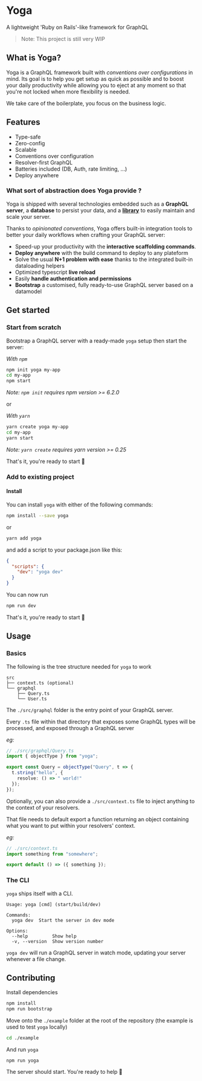 # Yoga

A lightweight 'Ruby on Rails'-like framework for GraphQL

> Note: This project is still very WIP

## What is Yoga?

Yoga is a GraphQL framework built with _conventions over configurations_ in mind.
Its goal is to help you get setup as quick as possible and to boost your daily productivity while allowing you to eject at any moment so that you're not locked when more flexibility is needed.

We take care of the boilerplate, you focus on the business logic.

## Features

- Type-safe
- Zero-config
- Scalable
- Conventions over configuration
- Resolver-first GraphQL
- Batteries included (DB, Auth, rate limiting, ...)
- Deploy anywhere

### What sort of abstraction does Yoga provide ?

Yoga is shipped with several technologies embedded such as a **GraphQL server**, a **database** to persist your data, and a **[library](https://graphql-nexus.com/)** to easily maintain and scale your server.

Thanks to _opinionated conventions_, Yoga offers built-in integration tools to better your daily workflows when crafting your GraphQL server:

- Speed-up your productivity with the **interactive scaffolding commands**.
- **Deploy anywhere** with the build command to deploy to any plateform
- Solve the usual **N+1 problem with ease** thanks to the integrated built-in dataloading helpers
- Optimized typescript **live reload**
- Easily **handle authentication and permissions**
- **Bootstrap** a customised, fully ready-to-use GraphQL server based on a datamodel

## Get started

### Start from scratch

Bootstrap a GraphQL server with a ready-made `yoga` setup then
start the server:

_With `npm`_

```bash
npm init yoga my-app
cd my-app
npm start
```

_Note: `npm init` requires npm version >= 6.2.0_

or

_With `yarn`_

```bash
yarn create yoga my-app
cd my-app
yarn start
```

_Note: `yarn create` requires yarn version >= 0.25_

That's it, you're ready to start 🙌

### Add to existing project

#### Install

You can install `yoga` with either of the following commands:

```bash
npm install --save yoga
```

or

```bash
yarn add yoga
```

and add a script to your package.json like this:

```json
{
  "scripts": {
    "dev": "yoga dev"
  }
}
```

You can now run

```bash
npm run dev
```

That's it, you're ready to start 🙌

## Usage

### Basics

The following is the tree structure needed for `yoga` to work

```
src
├── context.ts (optional)
└── graphql
    ├── Query.ts
    └── User.ts
```

The `./src/graphql` folder is the entry point of your GraphQL server.

Every `.ts` file within that directory that exposes some GraphQL types will be processed, and exposed through a GraphQL server

_eg:_

```ts
// ./src/graphql/Query.ts
import { objectType } from "yoga";

export const Query = objectType("Query", t => {
  t.string("hello", {
    resolve: () => " world!"
  });
});
```

Optionally, you can also provide a `./src/context.ts` file to inject anything to the context of your resolvers.

That file needs to default export a function returning an object containing what you want to put within your resolvers' context.

_eg:_

```ts
// ./src/context.ts
import something from "somewhere";

export default () => ({ something });
```

### The CLI

`yoga` ships itself with a CLI.

```
Usage: yoga [cmd] (start/build/dev)

Commands:
  yoga dev  Start the server in dev mode

Options:
  --help         Show help
  -v, --version  Show version number
```

`yoga dev` will run a GraphQL server in watch mode, updating your server whenever a file change.

## Contributing

Install dependencies

```bash
npm install
npm run bootstrap
```

Move onto the `./example` folder at the root of the repository (the example is used to test `yoga` locally)

```bash
cd ./example
```

And run `yoga`

```
npm run yoga
```

The server should start. You're ready to help 🙏
